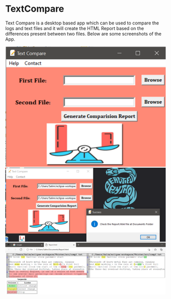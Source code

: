 # TextCompare
Text Compare is a desktop based app which can be used to compare the logs and text files and it will create the HTML Report based on the differences present between two files.
Below are some screenshots of the App.

<img src="https://github.com/shanu8132/TextCompare/blob/master/App%20Screenshots/AppScreen1.PNG">
<img src="https://github.com/shanu8132/TextCompare/blob/master/App%20Screenshots/AppScreen2.PNG">
<img src="https://github.com/shanu8132/TextCompare/blob/master/App%20Screenshots/AppScreen3.PNG">
